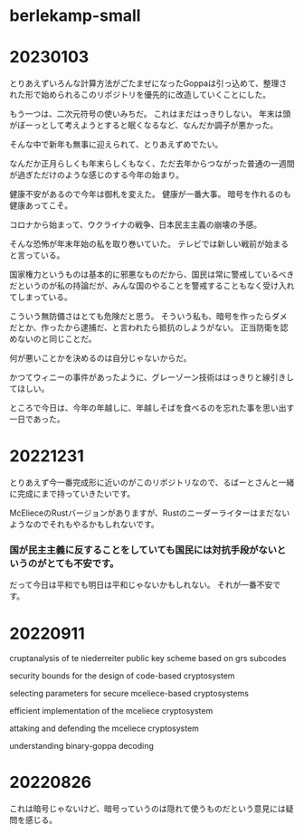 # berlekamp-small

# 20230103

とりあえずいろんな計算方法がごたまぜになったGoppaは引っ込めて、整理された形で始められるこのリポジトリを優先的に改造していくことにした。

もう一つは、二次元符号の使いみちだ。
これはまだはっきりしない。
年末は頭がぼーっとして考えようとすると眠くなるなど、なんだか調子が悪かった。

そんな中で新年も無事に迎えられて、とりあえずめでたい。

なんだか正月らしくも年末らしくもなく、ただ去年からつながった普通の一週間が過ぎただけのような感じのする今年の始まり。

健康不安があるので今年は御札を変えた。
健康が一番大事。
暗号を作れるのも健康あってこそ。

コロナから始まって、ウクライナの戦争、日本民主主義の崩壊の予感。

そんな恐怖が年末年始の私を取り巻いていた。
テレビでは新しい戦前が始まると言っている。

国家権力というものは基本的に邪悪なものだから、国民は常に警戒しているべきだというのが私の持論だが、みんな国のやることを警戒することもなく受け入れてしまっている。

こういう無防備さはとても危険だと思う。
そういう私も、暗号を作ったらダメだとか、作ったから逮捕だ、と言われたら抵抗のしようがない。
正当防衛を認めないのと同じことだ。

何が悪いことかを決めるのは自分じゃないからだ。

かつてウィニーの事件があったように、グレーゾーン技術ははっきりと線引きしてほしい。

ところで今日は、今年の年越しに、年越しそばを食べるのを忘れた事を思い出す一日であった。


# 20221231

とりあえず今一番完成形に近いのがこのリポジトリなので、るばーとさんと一緒に完成にまで持っていきたいです。

McElieceのRustバージョンがありますが、Rustのニーダーライターはまだないようなのでそれもやるかもしれないです。

### 国が民主主義に反することをしていても国民には対抗手段がないというのがとても不安です。

だって今日は平和でも明日は平和じゃないかもしれない。
それが一番不安です。

# 20220911

cruptanalysis of te niederreiter public key scheme based on grs subcodes

security bounds for the design of code-based cryptosystem

selecting parameters for secure mceliece-based cryptosystems

efficient implementation of the mceliece cryptosystem

attaking and defending the mceliece cryptosystem 

understanding binary-goppa decoding


# 20220826

これは暗号じゃないけど、暗号っていうのは隠れて使うものだという意見には疑問を感じる。
